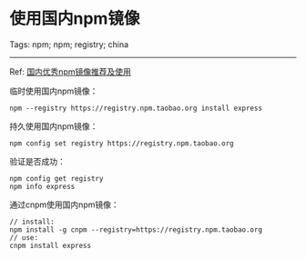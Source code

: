 # 使用国内npm镜像
Tags: npm; npm; registry; china

------

Ref: [国内优秀npm镜像推荐及使用](http://riny.net/2014/cnpm/)

临时使用国内npm镜像：
```
npm --registry https://registry.npm.taobao.org install express
```

持久使用国内npm镜像：
```
npm config set registry https://registry.npm.taobao.org
```

验证是否成功：
```
npm config get registry
npm info express
```

通过cnpm使用国内npm镜像：
```
// install:
npm install -g cnpm --registry=https://registry.npm.taobao.org
// use:
cnpm install express
```
